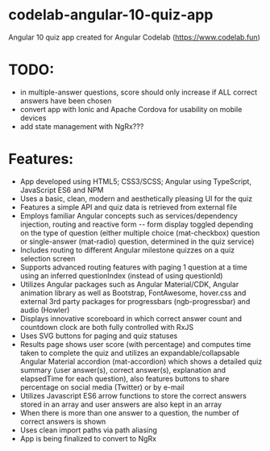 # codelab-angular-10-quiz-app
Angular 10 quiz app created for Angular Codelab (https://www.codelab.fun)

# TODO:
- in multiple-answer questions, score should only increase if ALL correct answers have been chosen
- convert app with Ionic and Apache Cordova for usability on mobile devices
- add state management with NgRx???

# Features:
- App developed using HTML5; CSS3/SCSS; Angular using TypeScript, JavaScript ES6 and NPM
- Uses a basic, clean, modern and aesthetically pleasing UI for the quiz
- Features a simple API and quiz data is retrieved from external file
- Employs familiar Angular concepts such as services/dependency injection, routing and reactive form -- form display toggled depending on the type of question (either multiple choice (mat-checkbox) question or single-answer (mat-radio) question, determined in the quiz service)
- Includes routing to different Angular milestone quizzes on a quiz selection screen
- Supports advanced routing features with paging 1 question at a time using an inferred questionIndex (instead of using questionId)
- Utilizes Angular packages such as Angular Material/CDK, Angular animation library as well as Bootstrap, FontAwesome, hover.css and external 3rd party packages for progressbars (ngb-progressbar) and audio (Howler)
- Displays innovative scoreboard in which correct answer count and countdown clock are both fully controlled with RxJS
- Uses SVG buttons for paging and quiz statuses
- Results page shows user score (with percentage) and computes time taken to complete the quiz and utilizes an expandable/collapsable Angular Material accordion (mat-accordion) which shows a detailed quiz summary (user answer(s), correct answer(s), explanation and elapsedTime for each question), also features buttons to share percentage on social media (Twitter) or by e-mail
- Utilizes Javascript ES6 arrow functions to store the correct answers stored in an array and user answers are also kept in an array
- When there is more than one answer to a question, the number of correct answers is shown
- Uses clean import paths via path aliasing
- App is being finalized to convert to NgRx
